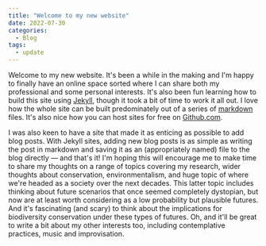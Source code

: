 ```yaml
---
title: "Welcome to my new website"
date: 2022-07-30
categories:
  - Blog
tags:
  - update
---
```


Welcome to my new website. It's been a while in the making and I'm happy to finally have an online space sorted where I can share both my professional and some personal interests. It's also been fun learning how to build this site using [Jekyll][jekyll-link], though it took a bit of time to work it all out. I love how the whole site can be built predominately out of a series of [markdown][markdown-guide] files.  It's also nice how you can host sites for free on [Github.com][github].

I was also keen to have a site that made it as enticing as possible to add blog posts. With Jekyll sites, adding new blog posts is as simple as writing the post in markdown and saving it as an (appropriately named) file to the blog directly — and that's it! I'm hoping this will encourage me to make time to share my thoughts on a range of topics covering my research, wider thoughts about conservation, environmentalism, and huge topic of where we're headed as a society over the next decades. This latter topic includes thinking about future scenarios that once seemed completely dystopian, but now are at least worth considering as a low probability but plausible futures. And it's fascinating (and scary) to think about the implications for biodiversity conservation under these types of futures. Oh, and it'll be great to write a bit about my other interests too, including contemplative practices, music and improvisation. 


[jekyll-link]:https://jekyllrb.com/
[markdown-guide]:https://www.markdownguide.org/
[github]:https://github.com/





